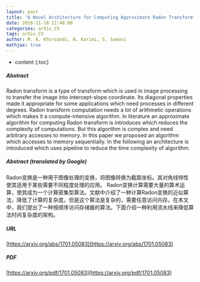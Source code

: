 ```yaml
---
layout: post
title: "A Novel Architecture for Computing Approximate Radon Transform"
date: 2016-11-18 11:48:08
categories: arXiv_CV
tags: arXiv_CV
author: M. A. Khorsandi, N. Karimi, S. Samavi
mathjax: true
---
```


* content
{:toc}

##### Abstract
Radon transform is a type of transform which is used in image processing to transfer the image into intercept-slope coordinate. Its diagonal properties made it appropriate for some applications which need processes in different degrees. Radon transform computation needs a lot of arithmetic operations which makes it a compute-intensive algorithm. In literature an approximate algorithm for computing Radon transform is introduces which reduces the complexity of computations. But this algorithm is complex and need arbitrary accesses to memory. In this paper we proposed an algorithm which accesses to memory sequentially. In the following an architecture is introduced which uses pipeline to reduce the time complexity of algorithm.

##### Abstract (translated by Google)
Radon变换是一种用于图像处理的变换，将图像转换为截距坐标。其对角线特性使其适用于某些需要不同程度处理的应用。 Radon变换计算需要大量的算术运算，使其成为一个计算密集型算法。文献中介绍了一种计算Radon变换的近似算法，降低了计算的复杂度。但是这个算法是复杂的，需要任意访问内存。在本文中，我们提出了一种按顺序访问存储器的算法。下面介绍一种利用流水线来降低算法时间复杂度的架构。

##### URL
[https://arxiv.org/abs/1701.05083](https://arxiv.org/abs/1701.05083)

##### PDF
[https://arxiv.org/pdf/1701.05083](https://arxiv.org/pdf/1701.05083)


